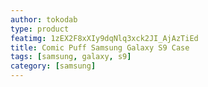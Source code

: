 ```yaml
---
author: tokodab
type: product
featimg: 1zEX2F8xXIy9dqNlq3xck2JI_AjAzTiEd
title: Comic Puff Samsung Galaxy S9 Case
tags: [samsung, galaxy, s9]
category: [samsung]
---
```

